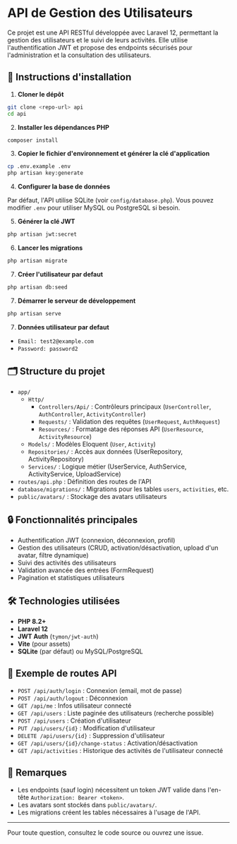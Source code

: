 # API de Gestion des Utilisateurs

Ce projet est une API RESTful développée avec Laravel 12, permettant la gestion des utilisateurs et le suivi de leurs activités. Elle utilise l'authentification JWT et propose des endpoints sécurisés pour l'administration et la consultation des utilisateurs.

## 🚀 Instructions d'installation

1. **Cloner le dépôt**

```bash
git clone <repo-url> api
cd api
```

2. **Installer les dépendances PHP**

```bash
composer install
```

3. **Copier le fichier d'environnement et générer la clé d'application**

```bash
cp .env.example .env
php artisan key:generate
```

4. **Configurer la base de données**

Par défaut, l'API utilise SQLite (voir `config/database.php`). Vous pouvez modifier `.env` pour utiliser MySQL ou PostgreSQL si besoin.

5. **Générer la clé JWT**

```bash
php artisan jwt:secret
```

6. **Lancer les migrations**

```bash
php artisan migrate
```

7. **Créer l'utilisateur par defaut**

```bash
php artisan db:seed
```

7. **Démarrer le serveur de développement**

```bash
php artisan serve
```

7. **Données utilisateur par defaut**

-   `Email: test2@example.com`
-   `Password: password2`

## 🗂️ Structure du projet

-   `app/`
    -   `Http/`
        -   `Controllers/Api/` : Contrôleurs principaux (`UserController`, `AuthController`, `ActivityController`)
        -   `Requests/` : Validation des requêtes (`UserRequest`, `AuthRequest`)
        -   `Resources/` : Formatage des réponses API (`UserResource`, `ActivityResource`)
    -   `Models/` : Modèles Eloquent (`User`, `Activity`)
    -   `Repositories/` : Accès aux données (UserRepository, ActivityRepository)
    -   `Services/` : Logique métier (UserService, AuthService, ActivityService, UploadService)
-   `routes/api.php` : Définition des routes de l'API
-   `database/migrations/` : Migrations pour les tables `users`, `activities`, etc.
-   `public/avatars/` : Stockage des avatars utilisateurs

## 🔒 Fonctionnalités principales

-   Authentification JWT (connexion, déconnexion, profil)
-   Gestion des utilisateurs (CRUD, activation/désactivation, upload d'un avatar, filtre dynamique)
-   Suivi des activités des utilisateurs
-   Validation avancée des entrées (FormRequest)
-   Pagination et statistiques utilisateurs

## 🛠️ Technologies utilisées

-   **PHP 8.2+**
-   **Laravel 12**
-   **JWT Auth** (`tymon/jwt-auth`)
-   **Vite** (pour assets)
-   **SQLite** (par défaut) ou MySQL/PostgreSQL

## 📂 Exemple de routes API

-   `POST /api/auth/login` : Connexion (email, mot de passe)
-   `POST /api/auth/logout` : Déconnexion
-   `GET /api/me` : Infos utilisateur connecté
-   `GET /api/users` : Liste paginée des utilisateurs (recherche possible)
-   `POST /api/users` : Création d'utilisateur
-   `PUT /api/users/{id}` : Modification d'utilisateur
-   `DELETE /api/users/{id}` : Suppression d'utilisateur
-   `GET /api/users/{id}/change-status` : Activation/désactivation
-   `GET /api/activities` : Historique des activités de l'utilisateur connecté

## 📌 Remarques

-   Les endpoints (sauf login) nécessitent un token JWT valide dans l'en-tête `Authorization: Bearer <token>`.
-   Les avatars sont stockés dans `public/avatars/`.
-   Les migrations créent les tables nécessaires à l'usage de l'API.

---

Pour toute question, consultez le code source ou ouvrez une issue.

